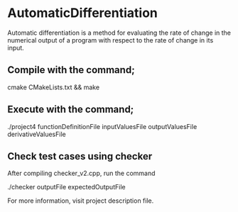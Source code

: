 # AutomaticDifferentiation
Automatic differentiation is a method for evaluating the rate of change in the numerical output of a program with respect to the rate of change in its input.

## Compile with the command;

cmake CMakeLists.txt && make

## Execute with the command;

./project4 functionDefinitionFile inputValuesFile outputValuesFile derivativeValuesFile

## Check test cases using checker

After compiling checker_v2.cpp, run the command

./checker outputFile expectedOutputFile

For more information, visit project description file.
